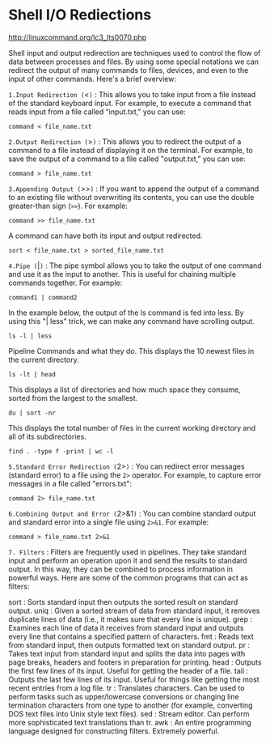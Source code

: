 # Shell I/O Rediections

http://linuxcommand.org/lc3_lts0070.php

Shell input and output redirection are techniques used to control the flow of data between processes and files. By using some special notations we can redirect the output of many commands to files, devices, and even to the input of other commands.
Here's a brief overview:

`1.Input Redirection (`<`)` : This allows you to take input from a file instead of the standard keyboard input. For example, to execute a command that reads input from a file called "input.txt," you can use:

   ```
   command < file_name.txt
   ```

`2.Output Redirection (`>`)` : This allows you to redirect the output of a command to a file instead of displaying it on the terminal. For example, to save the output of a command to a file called "output.txt," you can use:

   ```
   command > file_name.txt
   ```

`3.Appending Output (`>>`)` : If you want to append the output of a command to an existing file without overwriting its contents, you can use the double greater-than sign (`>>`). For example:

   ```
   command >> file_name.txt
   ```
A command can have both its input and output redirected.

   ```
sort < file_name.txt > sorted_file_name.txt
   ```

`4.Pipe (`|`)` : The pipe symbol allows you to take the output of one command and use it as the input to another. This is useful for chaining multiple commands together. For example:

   ```
   command1 | command2
   ```
In the example below, the output of the ls command is fed into less. By using this "| less" trick, we can make any command have scrolling output.
   
   ```
   ls -l | less
   ```

Pipeline Commands and what they do.
This displays the 10 newest files in the current directory.
   ```
   ls -lt | head
   ```

This displays a list of directories and how much space they consume, sorted from the largest to the smallest.
   ```
   du | sort -nr
   ```

This  displays the total number of files in the current working directory and all of its subdirectories.
   ```
   find . -type f -print | wc -l
   ```

`5.Standard Error Redirection (`2>`)` : You can redirect error messages (standard error) to a file using the `2>` operator. For example, to capture error messages in a file called "errors.txt":

   ```
   command 2> file_name.txt
   ```

`6.Combining Output and Error (`2>&1`)` : You can combine standard output and standard error into a single file using `2>&1`. For example:

   ```
   command > file_name.txt 2>&1
   ```

`7. Filters` : Filters are frequently used in pipelines. They take standard input and perform an operation upon it and send the results to standard output. In this way, they can be combined to process information in powerful ways. Here are some of the common programs that can act as filters:

sort :	Sorts standard input then outputs the sorted result on standard output.
uniq : Given a sorted stream of data from standard input, it removes duplicate lines of data (i.e., it makes sure that every line is unique).
grep : Examines each line of data it receives from standard input and outputs every line that contains a specified pattern of characters.
fmt : Reads text from standard input, then outputs formatted text on standard output.
pr : Takes text input from standard input and splits the data into pages with page breaks, headers and footers in preparation for printing.
head : Outputs the first few lines of its input. Useful for getting the header of a file.
tail : Outputs the last few lines of its input. Useful for things like getting the most recent entries from a log file.
tr : Translates characters. Can be used to perform tasks such as upper/lowercase conversions or changing line termination characters from one type to another (for example, converting DOS text files into Unix style text files).
sed : Stream editor. Can perform more sophisticated text translations than tr.
awk : An entire programming language designed for constructing filters. Extremely powerful.
